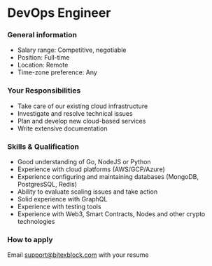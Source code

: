 # DevOps Engineer

### General information

* Salary range: Competitive, negotiable
* Position: Full-time
* Location: Remote
* Time-zone preference: Any

### Your Responsibilities

* Take care of our existing cloud infrastructure
* Investigate and resolve technical issues
* Plan and develop new cloud-based services
* Write extensive documentation

### Skills & Qualification

* Good understanding of Go, NodeJS or Python
* Experience with cloud platforms (AWS/GCP/Azure)
* Experience configuring and maintaining databases (MongoDB, PostgresSQL, Redis)
* Ability to evaluate scaling issues and take action
* Solid experience with GraphQL
* Experience with testing tools
* Experience with Web3, Smart Contracts, Nodes and other crypto technologies

### How to apply

Email support@bitexblock.com with your resume
